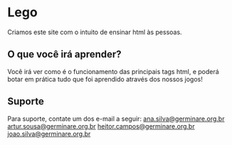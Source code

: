 
# Lego

Criamos este site com o intuito de ensinar html às pessoas.


## O que você irá aprender?

Você irá ver como é o funcionamento das principais tags html, e poderá botar em prática tudo que foi aprendido através dos nossos jogos!



## Suporte

Para suporte, contate um dos e-mail a seguir:
ana.silva@germinare.org.br
artur.sousa@germinare.org.br
heitor.campos@germinare.org.br
joao.silva@germinare.org.br

